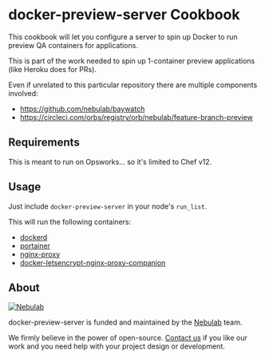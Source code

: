 # docker-preview-server Cookbook

This cookbook will let you configure a server to spin up Docker to run preview
QA containers for applications.

This is part of the work needed to spin up 1-container preview applications
(like Heroku does for PRs).

Even if unrelated to this particular repository there are multiple components
involved:

* https://github.com/nebulab/baywatch
* https://circleci.com/orbs/registry/orb/nebulab/feature-branch-preview

## Requirements

This is meant to run on Opsworks... so it's limited to Chef v12.

## Usage

Just include `docker-preview-server` in your node's `run_list`.

This will run the following containers:

* [dockerd](https://docs.docker.com/engine/reference/commandline/dockerd/)
* [portainer](https://www.portainer.io)
* [nginx-proxy](https://github.com/jwilder/nginx-proxy)
* [docker-letsencrypt-nginx-proxy-companion](https://github.com/JrCs/docker-letsencrypt-nginx-proxy-companion)

## About

[![Nebulab][nebulab-logo]][nebulab]

docker-preview-server is funded and maintained by the [Nebulab][nebulab] team.

We firmly believe in the power of open-source. [Contact us][contact-us] if you
like our work and you need help with your project design or development.

[nebulab]: https://nebulab.it/
[nebulab-logo]: https://nebulab.it/assets/images/public/logo.svg
[contact-us]: https://nebulab.it/contact-us/
